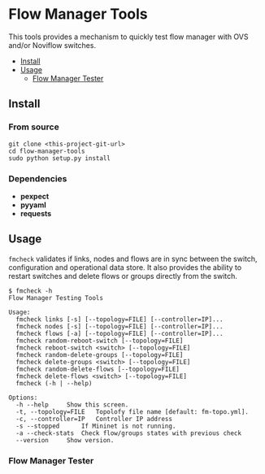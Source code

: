# Flow Manager Tools

This tools provides a mechanism to quickly test flow manager with OVS and/or Noviflow switches.

- [Install](#install)
- [Usage](#usage)
  - [Flow Manager Tester](flow-manager-tester)

## Install

### From source

```
git clone <this-project-git-url>
cd flow-manager-tools
sudo python setup.py install
```

### Dependencies

* **pexpect**
* **pyyaml**
* **requests**

## Usage

`fmcheck` validates if links, nodes and flows are in sync between the switch, configuration and operational data store. It also provides the ability to restart switches and delete flows or groups directly from the switch.

```
$ fmcheck -h
Flow Manager Testing Tools

Usage:
  fmcheck links [-s] [--topology=FILE] [--controller=IP]...
  fmcheck nodes [-s] [--topology=FILE] [--controller=IP]...
  fmcheck flows [-a] [--topology=FILE] [--controller=IP]...
  fmcheck random-reboot-switch [--topology=FILE]
  fmcheck reboot-switch <switch> [--topology=FILE]
  fmcheck random-delete-groups [--topology=FILE]
  fmcheck delete-groups <switch> [--topology=FILE]
  fmcheck random-delete-flows [--topology=FILE]
  fmcheck delete-flows <switch> [--topology=FILE]
  fmcheck (-h | --help)

Options:
  -h --help     Show this screen.
  -t, --topology=FILE   Topolofy file name [default: fm-topo.yml].
  -c, --controller=IP   Controller IP address
  -s --stopped      If Mininet is not running.
  -a --check-stats  Check flow/groups states with previous check
  --version     Show version.
```

### Flow Manager Tester
